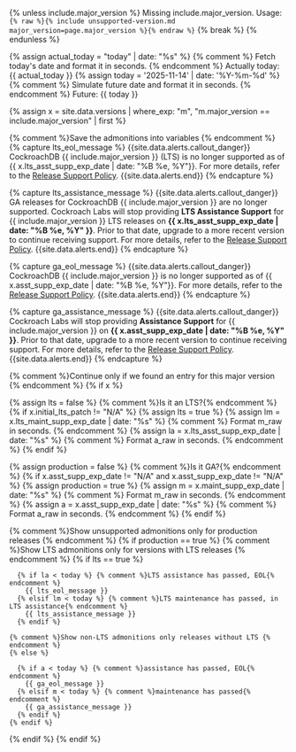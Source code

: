 {% unless include.major_version %}
Missing include.major_version. Usage: <code>{% raw %}{% include unsupported-version.md major_version=page.major_version %}{% endraw %}</code>
{% break %}
{% endunless %}

{% assign actual_today = "today" | date: "%s" %} {% comment %} Fetch today's date and format it in seconds. {% endcomment %}
Actually today: {{ actual_today }}
{% assign today = '2025-11-14' | date: '%Y-%m-%d' %} {% comment %} Simulate future date and format it in seconds. {% endcomment %}
Future: {{ today }}

{% assign x = site.data.versions | where_exp: "m", "m.major_version == include.major_version" | first %}

{% comment %}Save the admonitions into variables {% endcomment %}
{% capture lts_eol_message %}
      {{site.data.alerts.callout_danger}}
      CockroachDB {{ include.major_version }} (LTS) is no longer supported as of {{ x.lts_asst_supp_exp_date | date: "%B %e, %Y"}}. For more details, refer to the <a href="https://www.cockroachlabs.com/docs/releases/release-support-policy.html">Release Support Policy</a>.
      {{site.data.alerts.end}}
{% endcapture %}

{% capture lts_assistance_message %}
      {{site.data.alerts.callout_danger}}
      GA releases for CockroachDB {{ include.major_version }} are no longer supported. Cockroach Labs will stop providing <strong>LTS Assistance Support</strong> for {{ include.major_version }} LTS releases on <strong>{{ x.lts_asst_supp_exp_date | date: "%B %e, %Y" }}</strong>. Prior to that date, upgrade to a more recent version to continue receiving support. For more details, refer to the <a href="https://www.cockroachlabs.com/docs/releases/release-support-policy.html">Release Support Policy</a>.
      {{site.data.alerts.end}}
{% endcapture %}

{% capture ga_eol_message %}
      {{site.data.alerts.callout_danger}}
      CockroachDB {{ include.major_version }} is no longer supported as of {{ x.asst_supp_exp_date | date: "%B %e, %Y"}}. For more details, refer to the <a href="https://www.cockroachlabs.com/docs/releases/release-support-policy.html">Release Support Policy</a>.
      {{site.data.alerts.end}}
{% endcapture %}

{% capture ga_assistance_message %}
      {{site.data.alerts.callout_danger}}
      Cockroach Labs will stop providing <strong>Assistance Support</strong> for {{ include.major_version }} on <strong>{{ x.asst_supp_exp_date | date: "%B %e, %Y" }}</strong>. Prior to that date, upgrade to a more recent version to continue receiving support. For more details, refer to the <a href="https://www.cockroachlabs.com/docs/releases/release-support-policy.html">Release Support Policy</a>.
      {{site.data.alerts.end}}
{% endcapture %}

{% comment %}Continue only if we found an entry for this major version {% endcomment %}
{% if x %}

  {% assign lts = false %}
  {% comment %}Is it an LTS?{% endcomment %}
  {% if x.initial_lts_patch != "N/A" %}
    {% assign lts = true %}
    {% assign lm = x.lts_maint_supp_exp_date | date: "%s" %} {% comment %} Format m_raw in seconds. {% endcomment %}
    {% assign la = x.lts_asst_supp_exp_date | date: "%s" %} {% comment %} Format a_raw in seconds. {% endcomment %}
  {% endif %}

  {% assign production = false %}
  {% comment %}Is it GA?{% endcomment %}
  {% if x.asst_supp_exp_date != "N/A" and x.asst_supp_exp_date != "N/A" %}
    {% assign production = true %}
    {% assign m = x.maint_supp_exp_date | date: "%s" %} {% comment %} Format m_raw in seconds. {% endcomment %}
    {% assign a = x.asst_supp_exp_date | date: "%s" %} {% comment %} Format a_raw in seconds. {% endcomment %}
  {% endif %}

  {% comment %}Show unsupported admonitions only for production releases {% endcomment %}
  {% if production == true %}
    {% comment %}Show LTS admonitions only for versions with LTS releases {% endcomment %}
    {% if lts == true %}

      {% if la < today %} {% comment %}LTS assistance has passed, EOL{% endcomment %}
        {{ lts_eol_message }}
      {% elsif lm < today %} {% comment %}LTS maintenance has passed, in LTS assistance{% endcomment %}
        {{ lts_assistance_message }}
      {% endif %}

    {% comment %}Show non-LTS admonitions only releases without LTS {% endcomment %}
    {% else %}

      {% if a < today %} {% comment %}assistance has passed, EOL{% endcomment %}
        {{ ga_eol_message }}
      {% elsif m < today %} {% comment %}maintenance has passed{% endcomment %}
        {{ ga_assistance_message }}
      {% endif %}
    {% endif %}

  {% endif %}
{% endif %}
